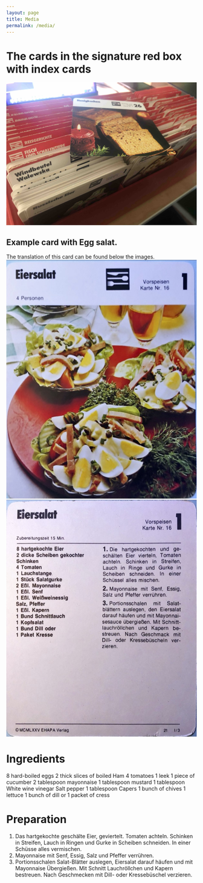 ```yaml
---
layout: page
title: Media
permalink: /media/
---
```

# The cards in the signature red box with index cards
![Red Box](/assets/IMG_1539.jpg)

## Example card with Egg salat.
The translation of this card can be found below the images.
![Heidis Kock Klub](/assets/eiersalat1.jpg)
![Heidis Kock Klub](/assets/eiersalat2.jpg)

# Ingredients
8 hard-boiled eggs
2 thick slices of boiled Ham
4 tomatoes
1 leek
1 piece of cucumber
2 tablespoon mayonnaise
1 tablespoon mustard
1 tablespoon White wine vinegar
Salt pepper
1 tablespoon Capers
1 bunch of chives
1 lettuce
1 bunch of dill or 1 packet of cress


# Preparation
1. Das hartgekochte geschälte Eier, geviertelt. Tomaten achteln. Schinken in Streifen, Lauch in Ringen und Gurke in Scheiben schneiden. In einer Schüsse alles vermischen.
2. Mayonnaise mit Senf, Essig, Salz und Pfeffer verrühren.
3. Portionsschalen Salat-Blätter auslegen, Eiersalat darauf häufen und mit Mayonnaise Übergießen. Mit Schnitt Lauchröllchen und Kapern bestreuen. Nach Geschmecken mit Dill- oder Kressebüschel verzieren.
